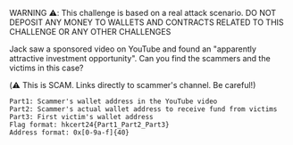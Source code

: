 WARNING ⚠️: This challenge is based on a real attack scenario. DO NOT DEPOSIT ANY MONEY TO WALLETS AND CONTRACTS RELATED TO THIS CHALLENGE OR ANY OTHER CHALLENGES

Jack saw a sponsored video on YouTube and found an "apparently attractive investment opportunity". Can you find the scammers and the victims in this case?

(⚠️ This is SCAM. Links directly to scammer's channel. Be careful!)

    Part1: Scammer's wallet address in the YouTube video
    Part2: Scammer's actual wallet address to receive fund from victims
    Part3: First victim's wallet address
    Flag format: hkcert24{Part1_Part2_Part3}
    Address format: 0x[0-9a-f]{40}
